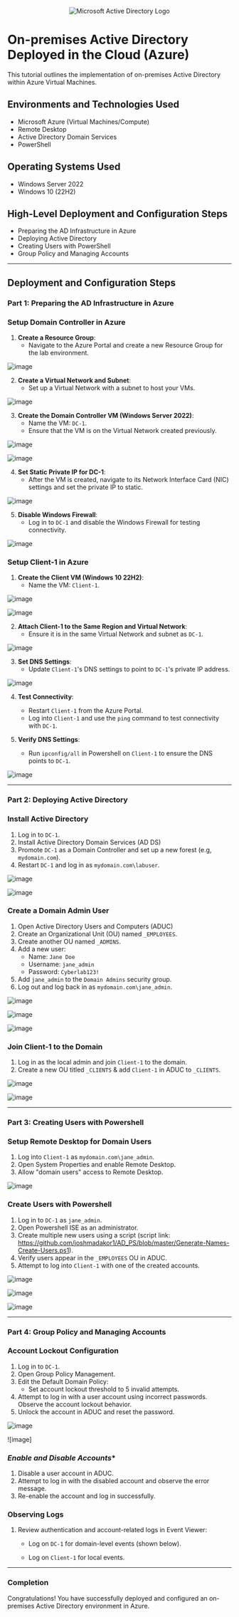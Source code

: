 <p align="center">
<img src="https://i.imgur.com/pU5A58S.png" alt="Microsoft Active Directory Logo"/>
</p>

<h1>On-premises Active Directory Deployed in the Cloud (Azure)</h1>
This tutorial outlines the implementation of on-premises Active Directory within Azure Virtual Machines.<br />

<h2>Environments and Technologies Used</h2>

- Microsoft Azure (Virtual Machines/Compute)
- Remote Desktop
- Active Directory Domain Services
- PowerShell

<h2>Operating Systems Used </h2>

- Windows Server 2022
- Windows 10 (22H2)

<h2>High-Level Deployment and Configuration Steps</h2>

- Preparing the AD Infrastructure in Azure
- Deploying Active Directory
- Creating Users with PowerShell
- Group Policy and Managing Accounts

---

<h2>Deployment and Configuration Steps</h2>

### Part 1: Preparing the AD Infrastructure in Azure

### **Setup Domain Controller in Azure**
1. **Create a Resource Group**:
   - Navigate to the Azure Portal and create a new Resource Group for the lab environment. 

![image](https://github.com/Edwin387/configure-ad/blob/main/shot%201.PNG?raw=true)

2. **Create a Virtual Network and Subnet**:
   - Set up a Virtual Network with a subnet to host your VMs.

![image](https://github.com/Edwin387/configure-ad/blob/main/shot%202.PNG?raw=true)

3. **Create the Domain Controller VM (Windows Server 2022)**:
   - Name the VM: `DC-1`.
   - Ensure that the VM is on the Virtual Network created previously. 

![image](https://github.com/Edwin387/configure-ad/blob/main/shot%203.PNG?raw=true)

![image](https://github.com/Edwin387/configure-ad/blob/main/shot%204.PNG?raw=true)

4. **Set Static Private IP for DC-1**:
   - After the VM is created, navigate to its Network Interface Card (NIC) settings and set the private IP to static.

![image](https://github.com/Edwin387/configure-ad/blob/main/shot%205.PNG?raw=true)

5. **Disable Windows Firewall**:
   - Log in to `DC-1` and disable the Windows Firewall for testing connectivity.

![image](https://github.com/Edwin387/configure-ad/blob/main/shot%206.jpg?raw=true)

### **Setup Client-1 in Azure**
1. **Create the Client VM (Windows 10 22H2)**:
     - Name the VM: `Client-1`.

![image](https://github.com/Edwin387/configure-ad/blob/main/shot%207.PNG?raw=true)

![image](https://github.com/Edwin387/configure-ad/blob/main/shot%208.PNG?raw=true)

2. **Attach Client-1 to the Same Region and Virtual Network**:
   - Ensure it is in the same Virtual Network and subnet as `DC-1`.

![image](https://github.com/Edwin387/configure-ad/blob/main/shot%209.PNG?raw=true)

3. **Set DNS Settings**:
   - Update `Client-1`'s DNS settings to point to `DC-1`'s private IP address.

![image](https://github.com/Edwin387/configure-ad/blob/main/shot%2010.PNG?raw=true)

4. **Test Connectivity**:
   - Restart `Client-1` from the Azure Portal.
   - Log into `Client-1` and use the `ping` command to test connectivity with `DC-1`.

5. **Verify DNS Settings**:
   - Run `ipconfig/all` in Powershell on `Client-1` to ensure the DNS points to `DC-1`.

![image](https://github.com/Edwin387/configure-ad/blob/main/Shot%2011.PNG?raw=true)

---

### Part 2: Deploying Active Directory 

### **Install Active Directory**
1. Log in to `DC-1`.
2. Install Active Directory Domain Services (AD DS)
3. Promote `DC-1` as a Domain Controller and set up a new forest (e.g, `mydomain.com`).
4. Restart `DC-1` and log in as `mydomain.com\labuser`.

![image](https://github.com/Edwin387/configure-ad/blob/main/shot%2011.5.PNG?raw=true)

![image](https://github.com/Edwin387/configure-ad/blob/main/shot%2012.PNG?raw=true)

### **Create a Domain Admin User**
1. Open Active Directory Users and Computers (ADUC)
2. Create an Organizational Unit (OU) named `_EMPLOYEES`.
3. Create another OU named `_ADMINS`.
4. Add a new user:
   - Name: `Jane Doe`
   - Username: `jane_admin`
   - Password: `Cyberlab123!`
5. Add `jane_admin` to the `Domain Admins` security group.
6. Log out and log back in as `mydomain.com\jane_admin`.

![image](https://github.com/Edwin387/configure-ad/blob/main/shot%2013.PNG?raw=true)

![image](https://github.com/Edwin387/configure-ad/blob/main/shot%2014.PNG?raw=true)

![image](https://github.com/Edwin387/configure-ad/blob/main/shot%2015.PNG?raw=true)

### **Join Client-1 to the Domain**
1. Log in as the local admin and join `Client-1` to the domain.
2. Create a new OU titled `_CLIENTS` & add `Client-1` in ADUC to `_CLIENTS`.

![image](https://github.com/Edwin387/configure-ad/blob/main/Extra%201.PNG?raw=true)

![image](https://github.com/Edwin387/configure-ad/blob/main/shot%2016.PNG?raw=true)

---

### Part 3: Creating Users with Powershell

### **Setup Remote Desktop for Domain Users**
1. Log into `Client-1` as `mydomain.com\jane_admin`.
2. Open System Properties and enable Remote Desktop.
3. Allow "domain users" access to Remote Desktop.

![image](https://github.com/Edwin387/configure-ad/blob/main/shot%2017.PNG?raw=true)

### **Create Users with Powershell**
1. Log in to `DC-1` as `jane_admin`.
2. Open Powershell ISE as an administrator.
3. Create multiple new users using a script (script link: https://github.com/joshmadakor1/AD_PS/blob/master/Generate-Names-Create-Users.ps1).
4. Verify users appear in the `_EMPLOYEES` OU in ADUC.
5. Attempt to log into `Client-1` with one of the created accounts.

![image](https://github.com/Edwin387/configure-ad/blob/main/shot%2018.PNG?raw=true)

![image](https://github.com/Edwin387/configure-ad/blob/main/shot%2019.PNG?raw=true)

![image](https://github.com/Edwin387/configure-ad/blob/main/shot%2020.png?raw=true)

---

### Part 4: Group Policy and Managing Accounts 

### **Account Lockout Configuration**
1. Log in to `DC-1`.
2. Open Group Policy Management.
3. Edit the Default Domain Policy:
   - Set account lockout threshold to 5 invalid attempts.
 4. Attempt to log in with a user account using incorrect passwords. Observe the account lockout behavior. 
5. Unlock the account in ADUC and reset the password.

![image](https://github.com/Edwin387/configure-ad/blob/main/shot%2021.PNG?raw=true) 

![image] 

<p>
  
</p>

### *Enable and Disable Accounts**
1. Disable a user account in ADUC.
2. Attempt to log in with the disabled account and observe the error message.
3. Re-enable the account and log in successfully.

<p>
  
</p>

<p>
  
</p>

<p>
  
</p>

### **Observing Logs**
1. Review authentication and account-related logs in Event Viewer:
   - Log on `DC-1` for domain-level events (shown below).
   - Log on `Client-1` for local events.

     <p>
       
     </p>

---

### Completion

Congratulations! You have successfully deployed and configured an on-premises Active Directory environment in Azure. 
